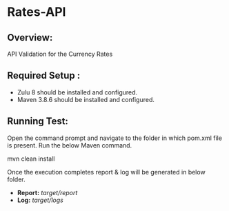 # Rates-API

## **Overview:**
API Validation for the Currency Rates

## **Required Setup :**

- Zulu 8 should be installed and configured.
- Maven 3.8.6 should be installed and configured.

## **Running Test:**

Open the command prompt and navigate to the folder in which pom.xml file is present.
Run the below Maven command.

 mvn clean install


Once the execution completes report & log will be generated in below folder.

- **Report:** 	*target/report*
- **Log:** 		*target/logs*